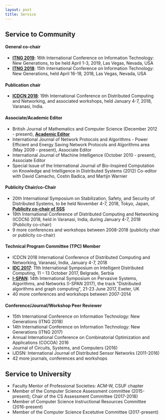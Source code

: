 ```yaml
---
layout: post
title: Service
---
```


## Service to Community

#### General co-chair
* [__ITNG 2019__](http://www.itng.info/): 16th International Conference on Information Technology: New Generations, to be held April 1-3, 2019, Las Vegas, Nevada, USA
* [__ITNG 2018__](http://www.itng.info/): 15th International Conference on Information Technology: New Generations, held April 16-18, 2018, Las Vegas, Nevada, USA

#### Publication chair
* [__ICDCN 2018__](http://iitbhu.ac.in/ICDCN2018/call.html): 19th International Conference on Distributed Computing and Networking, and associated workshops, held January 4-7, 2018, Varanasi, India. 

#### Associate/Academic Editor

* British Journal of Mathematics and Computer Science (December 2012 - present), [__Academic Editor__](http://www.sciencedomain.org/journal/6/editorial-board-members)
* International Journal of Network Protocols and Algorithms - Power Efficient and Energy Saving Network Protocols and Algorithms area (May 2009 - present), Associate Editor
* International Journal of Machine Intelligence (October 2010 - present), Associate Editor
* Special Issue of the International Journal of Bio-Inspired Computation on Knowledge and Intelligence in Distributed Systems (2012) Co-editor with David Camacho, Costin Badica, and Martijn Warnier

#### Publicity Chair/co-Chair

* 20th International Symposium on Stabilization, Safety, and Security of Distributed Systems, to be held November 4-7, 2018, Tokyo, Japan, [__Publicity co-chair of SSS__](http://www.coord.c.titech.ac.jp/symp/sss2018/)
* 19th International Conference of Distributed Computing and Networking (ICDCN) 2018, held in Varanasi, India, during January 4-7, 2018 (Publicity co-chair)
* 9 more conferences and workshops between 2008-2018 (publicity chair or publicity co-chair)

#### Technical Program Committee (TPC) Member

* ICDCN 2018 International Conference of Distributed Computing and Networking, Varanasi, India, January 4-7, 2018
* [__IDC 2017__](http://idc2017.pmf.uns.ac.rs/): 11th International Symposium on Intelligent Distributed Computing, 11 – 13 October 2017, Belgrade, Serbia
* [__I-SPAN__](http://cse.stfx.ca/~ISPAN2017/): 14th International Symposium on Pervasive Systems, Algorithms, and Networks (I-SPAN 2017), the track "Distributed algorithms and graph computing", 21-23 June 2017, Exeter, UK
* 40 more conferences and workshops between 2007-2014

#### Conference/Journal/Workshop Peer Reviewer

* 15th International Conference on Information Technology: New Generations (ITNG 2018)
* 14th International Conference on Information Technology: New Generations (ITNG 2017)
* Annual International Conference on Combinatorial Optimization and Applications (COCOA) 2016
* Journal of Circuits, Systems, and Computers (2016)
* IJDSN: International Journal of Distributed Sensor Networks (2011-2016)
* 42 more journals, conferences and workshops


## Service to University

* Faculty Mentor of Professional Societies: ACM-W, CSUF chapter
* Member of the Computer Science Assessment committee (2015-present); Chair of the CS Assessment Committee (2017-2018)
* Member of Computer Science Instructional Resources Committee (2016-present)
* Member of the Computer Science Excetutive Committee (2017-present)
